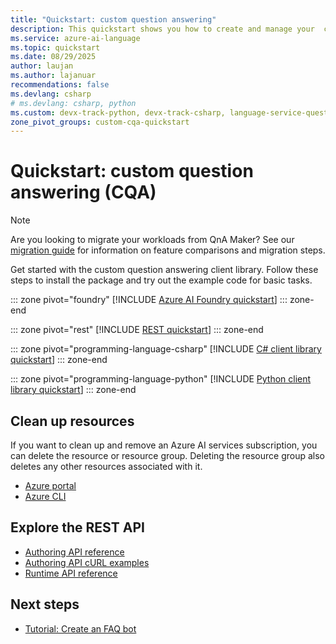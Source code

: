 ```yaml
---
title: "Quickstart: custom question answering"
description: This quickstart shows you how to create and manage your  custom question answering projects.
ms.service: azure-ai-language
ms.topic: quickstart
ms.date: 08/29/2025
author: laujan
ms.author: lajanuar
recommendations: false
ms.devlang: csharp
# ms.devlang: csharp, python
ms.custom: devx-track-python, devx-track-csharp, language-service-question-answering, mode-api, devx-track-dotnet
zone_pivot_groups: custom-cqa-quickstart
---
```


# Quickstart: custom question answering (CQA)

> [!NOTE]
> Are you looking to migrate your workloads from QnA Maker? See our [migration guide](../how-to/migrate-qnamaker-to-question-answering.md) for information on feature comparisons and migration steps.

Get started with the custom question answering client library. Follow these steps to install the package and try out the example code for basic tasks.

::: zone pivot="foundry"
[!INCLUDE [Azure AI Foundry quickstart](../includes/azure-ai-foundry.md)]
::: zone-end

::: zone pivot="rest"
[!INCLUDE [REST quickstart](../includes/rest.md)]
::: zone-end

::: zone pivot="programming-language-csharp"
[!INCLUDE [C# client library quickstart](../includes/sdk-csharp.md)]
::: zone-end

::: zone pivot="programming-language-python"
[!INCLUDE [Python client library quickstart](../includes/sdk-python.md)]
::: zone-end

## Clean up resources

If you want to clean up and remove an Azure AI services subscription, you can delete the resource or resource group. Deleting the resource group also deletes any other resources associated with it.

* [Azure portal](../../../multi-service-resource.md?pivots=azportal#clean-up-resources)
* [Azure CLI](../../../multi-service-resource.md?pivots=azcli#clean-up-resources)


## Explore the REST API

* [Authoring API reference](/rest/api/questionanswering/question-answering-projects)
* [Authoring API cURL examples](../how-to/authoring.md)
* [Runtime API reference](/rest/api/questionanswering/question-answering)

## Next steps

* [Tutorial: Create an FAQ bot](../tutorials/bot-service.md)
